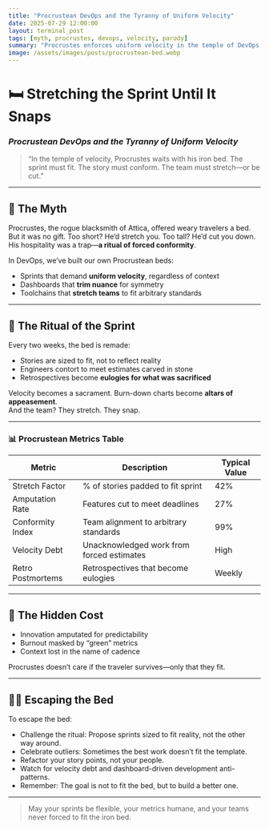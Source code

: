 ```yaml
---
title: "Procrustean DevOps and the Tyranny of Uniform Velocity"
date: 2025-07-29 12:00:00
layout: terminal_post
tags: [myth, procrustes, devops, velocity, parody]
summary: "Procrustes enforces uniform velocity in the temple of DevOps, stretching or cutting teams to fit the iron bed of the sprint."
image: /assets/images/posts/procrustean-bed.webp
---
```

# 🛏️ Stretching the Sprint Until It Snaps  
### *Procrustean DevOps and the Tyranny of Uniform Velocity*

> “In the temple of velocity, Procrustes waits with his iron bed. The sprint must fit. The story must conform. The team must stretch—or be cut.”

---

## 🧠 The Myth

Procrustes, the rogue blacksmith of Attica, offered weary travelers a bed. But it was no gift. Too short? He’d stretch you. Too tall? He’d cut you down. His hospitality was a trap—**a ritual of forced conformity**.

In DevOps, we’ve built our own Procrustean beds:

- Sprints that demand **uniform velocity**, regardless of context  
- Dashboards that **trim nuance** for symmetry  
- Toolchains that **stretch teams** to fit arbitrary standards  

---

## 🔧 The Ritual of the Sprint

Every two weeks, the bed is remade:

- Stories are sized to fit, not to reflect reality  
- Engineers contort to meet estimates carved in stone  
- Retrospectives become **eulogies for what was sacrificed**  

Velocity becomes a sacrament. Burn-down charts become **altars of appeasement**.  
And the team? They stretch. They snap.

---

### 📊 Procrustean Metrics Table

| Metric             | Description                                 | Typical Value |
|--------------------|---------------------------------------------|--------------|
| Stretch Factor     | % of stories padded to fit sprint            | 42%          |
| Amputation Rate    | Features cut to meet deadlines               | 27%          |
| Conformity Index   | Team alignment to arbitrary standards        | 99%          |
| Velocity Debt      | Unacknowledged work from forced estimates    | High         |
| Retro Postmortems  | Retrospectives that become eulogies          | Weekly       |

---

## 🐍 The Hidden Cost

- Innovation amputated for predictability  
- Burnout masked by “green” metrics  
- Context lost in the name of cadence  

Procrustes doesn’t care if the traveler survives—only that they fit.

---

## 🏃‍♂️ Escaping the Bed

To escape the bed:

- Challenge the ritual: Propose sprints sized to fit reality, not the other way around.
- Celebrate outliers: Sometimes the best work doesn’t fit the template.
- Refactor your story points, not your people.
- Watch for velocity debt and dashboard-driven development anti-patterns.
- Remember: The goal is not to fit the bed, but to build a better one.

---

> May your sprints be flexible, your metrics humane, and your teams never forced to fit the iron bed.
